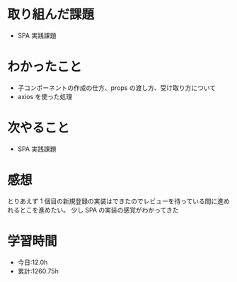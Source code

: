 # 取り組んだ課題

- SPA 実践課題

# わかったこと

- 子コンポーネントの作成の仕方、props の渡し方、受け取り方について
- axios を使った処理

# 次やること

- SPA 実践課題

# 感想

とりあえず 1 個目の新規登録の実装はできたのでレビューを待っている間に進めれるとこを進めたい。
少し SPA の実装の感覚がわかってきた

# 学習時間

- 今日:12.0h
- 累計:1260.75h
